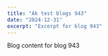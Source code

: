 ```yaml
---
title: "Ak test blogs 943"
date: "2024-12-31"
excerpt: "Excerpt for blog 943"
---
```


Blog content for blog 943